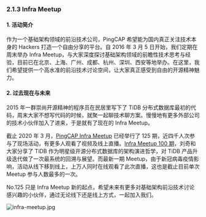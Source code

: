 ### 2.1.3 Infra Meetup

#### 1. 活动简介

作为一个基础架构领域的前沿技术公司，PingCAP 希望能为国内真正关注技术本身的 Hackers 打造一个自由分享的平台。自 2016 年 3 月 5 日开始，我们定期在周末举办 Infra Meetup，与大家深度探讨基础架构领域的前瞻性技术思考与经验，目前已在北京、上海、广州、成都、杭州、深圳、西安等地举办。在这里，我们希望提供一个高水准的前沿技术讨论空间，让大家真正感受到自由的开源精神魅力。

#### 2. 过去现在与未来

2015 年一群崇尚开源精神的程序员在民居里写下了 TiDB 分布式数据库最初的代码，周末大家不想写代码的时候，就聚一起聊技术聊方案。慢慢地有更多外部公司的技术小伙伴加入了进来，于是就有了现在的 Infra Meetup。

截止 2020 年 3 月，[PingCAP Infra Meetup](https://pingcap.com/meetup/) 已经举行了 125 期，近四千人次参与了现场活动，有更多人观看了视频及线上直播。[Infra Meetup 100 期](https://pingcap.com/meetup/meetup-100-20190510/)，刘奇和大家分享了 TiDB 作为明星级开源分布式数据库的架构演进哲学，对 TiDB 产品升级迭代做了一次最系统的回溯与展望。而最新一期 Meetup，由于新冠病毒疫情影响，活动从线下移到线上，上万人同时在线观看了此次直播，这也是截止目前单次 Meetup 参与人数最多的一次。

No.125 只是 Infra Meetup 新的起点，希望未来有更多对基础架构前沿技术讨论感兴趣的小伙伴，通过无论线下还是线上方式，一起加入我们。

![infra-meetup.jpg](res/session5/chapter2/events/infra-meetup.jpg)

